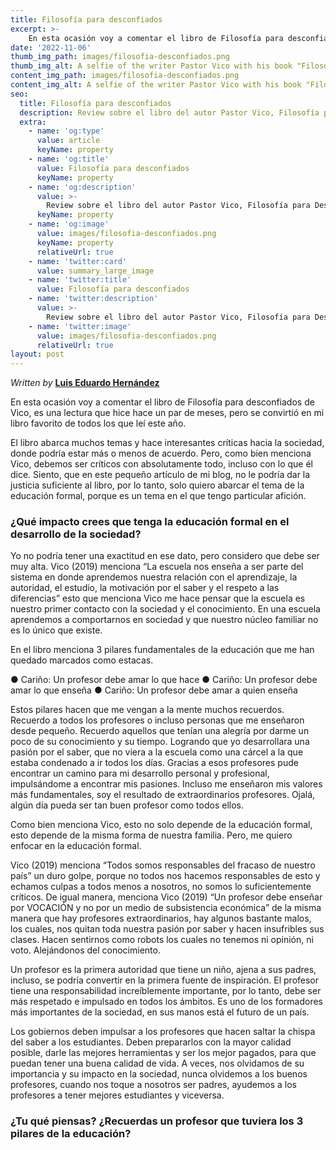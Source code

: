 ```yaml
---
title: Filosofía para desconfiados 
excerpt: >-
    En esta ocasión voy a comentar el libro de Filosofía para desconfiados de Vico, es una lectura que hice hace un par de meses, pero se convirtió en mi libro favorito de todos los que leí este año. 
date: '2022-11-06'
thumb_img_path: images/filosofia-desconfiados.png
thumb_img_alt: A selfie of the writer Pastor Vico with his book "Filosofía para Desconfiados"
content_img_path: images/filosofia-desconfiados.png
content_img_alt: A selfie of the writer Pastor Vico with his book "Filosofía para Desconfiados"
seo:
  title: Filosofía para desconfiados 
  description: Review sobre el libro del autor Pastor Vico, Filosofía para Desconfiados.
  extra:
    - name: 'og:type'
      value: article
      keyName: property
    - name: 'og:title'
      value: Filosofía para desconfiados 
      keyName: property
    - name: 'og:description'
      value: >-
        Review sobre el libro del autor Pastor Vico, Filosofía para Desconfiados.
      keyName: property
    - name: 'og:image'
      value: images/filosofia-desconfiados.png
      keyName: property
      relativeUrl: true
    - name: 'twitter:card'
      value: summary_large_image
    - name: 'twitter:title'
      value: Filosofía para desconfiados 
    - name: 'twitter:description'
      value: >-
        Review sobre el libro del autor Pastor Vico, Filosofía para Desconfiados.
    - name: 'twitter:image'
      value: images/filosofia-desconfiados.png
      relativeUrl: true
layout: post
---
```


*Written by* [**Luis Eduardo Hernández**](https://www.linkedin.com/in/luiseduardohdezmtz/)

En esta ocasión voy a comentar el libro de Filosofía para desconfiados de Vico, es una lectura que hice hace un par de meses, pero se convirtió en mi libro favorito de todos los que leí este año. 

El libro abarca muchos temas y hace interesantes críticas hacia la sociedad, donde podría estar más o menos de acuerdo. Pero, como bien menciona Vico, debemos ser críticos con absolutamente todo, incluso con lo que él dice. Siento, que en este pequeño artículo de mi blog, no le podría dar la justicia suficiente al libro, por lo tanto, solo quiero abarcar el tema de la educación formal, porque es un tema en el que tengo particular afición. 

### ¿Qué impacto crees que tenga la educación formal en el desarrollo de la sociedad?

Yo no podría tener una exactitud en ese dato, pero considero que debe ser muy alta. Vico (2019) menciona “La escuela nos enseña a ser parte del sistema en donde aprendemos nuestra relación con el aprendizaje,  la autoridad, el estudio, la motivación por el saber y el respeto a las diferencias” esto que menciona Vico me hace pensar que la escuela es nuestro primer contacto con la sociedad y el conocimiento. En una escuela aprendemos a comportarnos en sociedad y que nuestro núcleo familiar no es lo único que existe. 

En el libro menciona 3 pilares fundamentales de la educación que me han quedado marcados como estacas. 

●	Cariño: Un profesor debe amar lo que hace
●	Cariño: Un profesor debe amar lo que enseña 
●	Cariño: Un profesor debe amar a quien enseña 

Estos pilares hacen que me vengan a la mente muchos recuerdos. Recuerdo a todos los profesores o incluso personas que me enseñaron desde pequeño. Recuerdo aquellos que tenían una alegría por darme un poco de su conocimiento y  su tiempo. Logrando que yo desarrollara una pasión por el saber, que no viera a la escuela como una cárcel a la que estaba condenado a ir todos los días. Gracias a esos profesores pude encontrar un camino para mi desarrollo personal y profesional, impulsándome a encontrar mis pasiones. Incluso me enseñaron mis valores más fundamentales, soy el resultado de extraordinarios profesores. Ojalá, algún día pueda ser tan buen profesor como todos ellos. 

Como bien menciona Vico, esto no solo depende de la educación formal, esto depende de la misma forma de nuestra familia. Pero, me quiero enfocar en la educación formal. 

Vico (2019) menciona “Todos somos responsables del fracaso de nuestro país” un duro golpe, porque no todos nos hacemos responsables de esto y echamos culpas a todos menos a nosotros, no somos lo suficientemente críticos. De igual manera, menciona Vico (2019) “Un profesor debe enseñar por VOCACIÓN y no por un medio de subsistencia económica” de la misma manera que hay profesores extraordinarios, hay algunos bastante malos, los cuales, nos quitan toda nuestra pasión por saber y hacen insufribles sus clases. Hacen sentirnos como robots los cuales no tenemos ni opinión, ni voto. Alejándonos del conocimiento. 

Un profesor es la primera autoridad que tiene un niño, ajena a sus padres, incluso, se podría convertir en la primera fuente de inspiración. El profesor tiene una responsabilidad increíblemente importante, por lo tanto, debe ser más respetado e impulsado en todos los ámbitos. Es uno de los formadores más importantes de la sociedad, en sus manos está el futuro de un país. 

Los gobiernos deben impulsar a los profesores que hacen saltar la chispa del saber a los estudiantes. Deben prepararlos con la mayor calidad posible, darle las mejores herramientas y ser los mejor pagados, para que puedan tener una buena calidad de vida. A veces, nos olvidamos de su importancia y su impacto en la sociedad, nunca olvidemos a los buenos profesores, cuando nos toque a nosotros ser padres, ayudemos a los profesores a tener mejores estudiantes y viceversa. 

### ¿Tu qué piensas? ¿Recuerdas un profesor que tuviera los 3 pilares de la educación?

